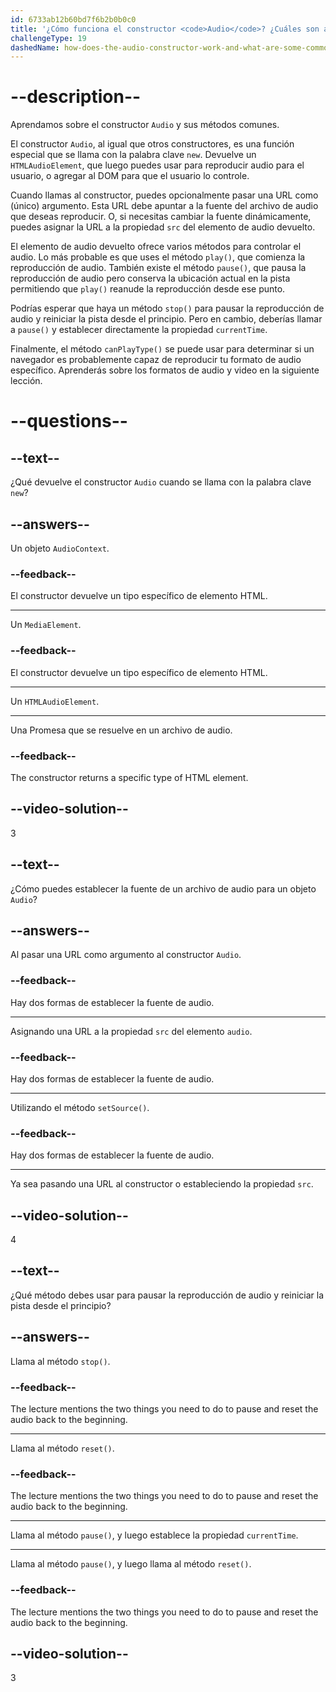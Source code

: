 ```yaml
---
id: 6733ab12b60bd7f6b2b0b0c0
title: '¿Cómo funciona el constructor <code>Audio</code>? ¿Cuáles son algunos métodos comunes?'
challengeType: 19
dashedName: how-does-the-audio-constructor-work-and-what-are-some-common-methods
---
```


# --description--

Aprendamos sobre el constructor `Audio` y sus métodos comunes.

El constructor `Audio`, al igual que otros constructores, es una función especial que se llama con la palabra clave `new`. Devuelve un `HTMLAudioElement`, que luego puedes usar para reproducir audio para el usuario, o agregar al DOM para que el usuario lo controle.

Cuando llamas al constructor, puedes opcionalmente pasar una URL como (único) argumento. Esta URL debe apuntar a la fuente del archivo de audio que deseas reproducir. O, si necesitas cambiar la fuente dinámicamente, puedes asignar la URL a la propiedad `src` del elemento de audio devuelto.

El elemento de audio devuelto ofrece varios métodos para controlar el audio. Lo más probable es que uses el método `play()`, que comienza la reproducción de audio. También existe el método `pause()`, que pausa la reproducción de audio pero conserva la ubicación actual en la pista permitiendo que `play()` reanude la reproducción desde ese punto.

Podrías esperar que haya un método `stop()` para pausar la reproducción de audio y reiniciar la pista desde el principio. Pero en cambio, deberías llamar a `pause()` y establecer directamente la propiedad `currentTime`.

Finalmente, el método `canPlayType()` se puede usar para determinar si un navegador es probablemente capaz de reproducir tu formato de audio específico. Aprenderás sobre los formatos de audio y video en la siguiente lección.

# --questions--

## --text--

¿Qué devuelve el constructor `Audio` cuando se llama con la palabra clave `new`?

## --answers--

Un objeto `AudioContext`.

### --feedback--

El constructor devuelve un tipo específico de elemento HTML.

---

Un `MediaElement`.

### --feedback--

El constructor devuelve un tipo específico de elemento HTML.

---

Un `HTMLAudioElement`.

---

Una Promesa que se resuelve en un archivo de audio.

### --feedback--

The constructor returns a specific type of HTML element.

## --video-solution--

3

## --text--

¿Cómo puedes establecer la fuente de un archivo de audio para un objeto `Audio`?

## --answers--

Al pasar una URL como argumento al constructor `Audio`.

### --feedback--

Hay dos formas de establecer la fuente de audio.

---

Asignando una URL a la propiedad `src` del elemento `audio`.

### --feedback--

Hay dos formas de establecer la fuente de audio.

---

Utilizando el método `setSource()`.

### --feedback--

Hay dos formas de establecer la fuente de audio.

---

Ya sea pasando una URL al constructor o estableciendo la propiedad `src`.

## --video-solution--

4

## --text--

¿Qué método debes usar para pausar la reproducción de audio y reiniciar la pista desde el principio?

## --answers--

Llama al método `stop()`.

### --feedback--

The lecture mentions the two things you need to do to pause and reset the audio back to the beginning.

---

Llama al método `reset()`.

### --feedback--

The lecture mentions the two things you need to do to pause and reset the audio back to the beginning.

---

Llama al método `pause()`, y luego establece la propiedad `currentTime`.

---

Llama al método `pause()`, y luego llama al método `reset()`.

### --feedback--

The lecture mentions the two things you need to do to pause and reset the audio back to the beginning.

## --video-solution--

3
